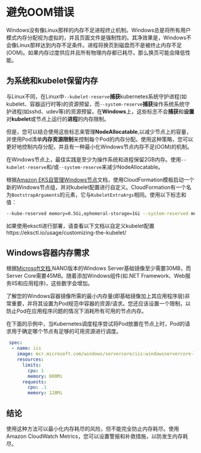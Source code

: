 # 避免OOM错误

Windows没有像Linux那样的内存不足进程终止机制。Windows总是将所有用户模式内存分配视为虚拟的，并且页面文件是强制性的。其净效果是，Windows不会像Linux那样达到内存不足条件。进程将换页到磁盘而不是被终止内存不足(OOM)。如果内存过度供应并且所有物理内存都已耗尽，那么换页可能会降低性能。

## 为系统和kubelet保留内存
与Linux不同，在Linux中`--kubelet-reserve`**捕获**kubernetes系统守护进程(如kubelet、容器运行时等)的资源预留，而`--system-reserve`**捕获**操作系统系统守护进程(如sshd、udev等)的资源预留。在**Windows**上，这些标志不会**捕获**和**设置**对**kubelet**或节点上运行的**进程**的内存限制。

但是，您可以结合使用这些标志来管理**NodeAllocatable**,以减少节点上的容量，并使用Pod清单**内存资源限制**来控制每个Pod的内存分配。使用这种策略，您可以更好地控制内存分配，并且有一种最小化Windows节点内存不足(OOM)的机制。

在Windows节点上，最佳实践是至少为操作系统和进程保留2GB内存。使用`--kubelet-reserve`和/或`--system-reserve`来减少NodeAllocatable。

根据[Amazon EKS自管理Windows节点](https://docs.aws.amazon.com/eks/latest/userguide/launch-windows-workers.html)文档，使用CloudFormation模板启动一个新的Windows节点组，并对kubelet配置进行自定义。CloudFormation有一个名为`BootstrapArguments`的元素，它与`KubeletExtraArgs`相同。使用以下标志和值：

```bash
--kube-reserved memory=0.5Gi,ephemeral-storage=1Gi --system-reserved memory=1.5Gi,ephemeral-storage=1Gi --eviction-hard memory.available<200Mi,nodefs.available<10%"
```

如果使用eksctl进行部署，请查看以下文档以自定义kubelet配置https://eksctl.io/usage/customizing-the-kubelet/

## Windows容器内存需求
根据[Microsoft文档](https://docs.microsoft.com/en-us/virtualization/windowscontainers/deploy-containers/system-requirements),NANO版本的Windows Server基础镜像至少需要30MB，而Server Core需要45MB。随着添加Windows组件(如.NET Framework、Web服务IIS和应用程序)，这些数字会增加。

了解您的Windows容器镜像所需的最小内存量(即基础镜像加上其应用程序层)非常重要，并将其设置为Pod规范中容器的资源/请求。您还应该设置一个限制，以防止Pod在应用程序问题的情况下消耗所有可用的节点内存。

在下面的示例中，当Kubernetes调度程序尝试将Pod放置在节点上时，Pod的请求用于确定哪个节点有足够的可用资源进行调度。

```yaml
 spec:
  - name: iis
    image: mcr.microsoft.com/windows/servercore/iis:windowsservercore-ltsc2019
    resources:
      limits:
        cpu: 1
        memory: 800Mi
      requests:
        cpu: .1
        memory: 128Mi
```
## 结论

使用这种方法可以最小化内存耗尽的风险，但不能完全防止内存耗尽。使用Amazon CloudWatch Metrics，您可以设置警报和补救措施，以防发生内存耗尽。